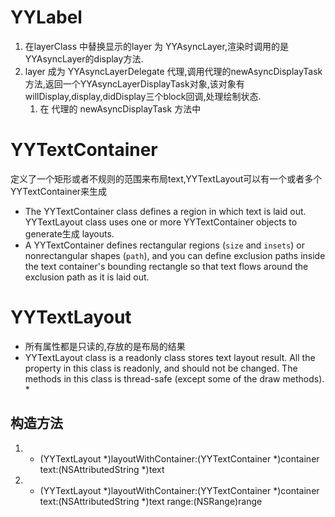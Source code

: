 #  YYLabel
1. 在layerClass 中替换显示的layer 为 YYAsyncLayer,渲染时调用的是YYAsyncLayer的display方法.
2. layer 成为 YYAsyncLayerDelegate 代理,调用代理的newAsyncDisplayTask方法,返回一个YYAsyncLayerDisplayTask对象,该对象有 willDisplay,display,didDisplay三个block回调,处理绘制状态.
	1. 在 代理的 newAsyncDisplayTask 方法中
		

	
	
	
# YYTextContainer

定义了一个矩形或者不规则的范围来布局text,YYTextLayout可以有一个或者多个YYTextContainer来生成

* The YYTextContainer class defines a region in which text is laid out. YYTextLayout class uses one or more YYTextContainer objects to generate生成 layouts.
* A YYTextContainer defines rectangular regions (`size` and `insets`) or 
 nonrectangular shapes (`path`), and you can define exclusion paths inside the text container's bounding rectangle so that text flows around the exclusion 
 path as it is laid out. 
	
# YYTextLayout

* 所有属性都是只读的,存放的是布局的结果
* YYTextLayout class is a readonly class stores text layout result. All the property in this class is readonly, and should not be changed. The methods in this class is thread-safe (except some of the draw methods). *

## 构造方法
1. + (YYTextLayout *)layoutWithContainer:(YYTextContainer *)container text:(NSAttributedString *)text
2. + (YYTextLayout *)layoutWithContainer:(YYTextContainer *)container text:(NSAttributedString *)text range:(NSRange)range




